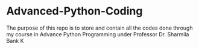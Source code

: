 # Advanced-Python-Coding
The purpose of this repo is to store and contain all the codes done through my course in Advance Python Programming under Professor Dr. Sharmila Bank K
